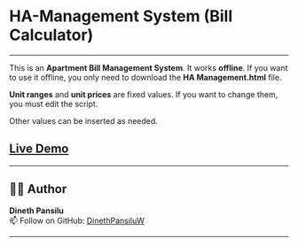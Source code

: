 # HA-Management System (Bill Calculator)
---

This is an **Apartment Bill Management System**. It works **offline**. If you want to use it offline, you only need to download the **HA Management.html** file.  

**Unit ranges** and **unit prices** are fixed values. If you want to change them, you must edit the script.  

Other values can be inserted as needed.

## [Live Demo](https://dinethpansiluw.github.io/HA-Management/)

---

## 🧑‍💻 Author

**Dineth Pansilu**  
📫 Follow on GitHub: [DinethPansiluW](https://github.com/DinethPansiluW)

---

